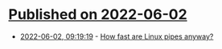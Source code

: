 # [Published on 2022-06-02](index.md)

* [2022-06-02, 09:19:19](https://news.ycombinator.com/item?id=31592934) - [How fast are Linux pipes anyway?](https://mazzo.li/posts/fast-pipes.html)
